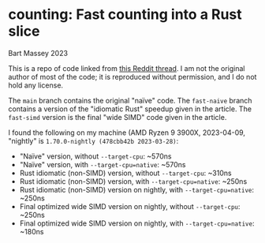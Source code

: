 # counting: Fast counting into a Rust slice
Bart Massey 2023

This is a repo of code linked from [this Reddit
thread](https://www.reddit.com/r/rust/comments/12hj0yq/how_fast_can_you_count_to_16_in_rust/). I
am not the original author of most of the code; it is
reproduced without permission, and I do not hold any
license.

The `main` branch contains the original "naïve" code. The
`fast-naive` branch contains a version of the "idiomatic
Rust" speedup given in the article. The `fast-simd` version
is the final "wide SIMD" code given in the article.

I found the following on my machine (AMD Ryzen 9 3900X,
2023-04-09, "nightly" is `1.70.0-nightly (478cbb42b 2023-03-28)`:

* "Naïve" version, without `--target-cpu`: ~570ns
* "Naïve" version, with `--target-cpu=native`: ~570ns
* Rust idiomatic (non-SIMD) version, without `--target-cpu`: ~310ns
* Rust idiomatic (non-SIMD) version, with `--target-cpu=native`: ~250ns
* Rust idiomatic (non-SIMD) version on nightly, with `--target-cpu=native`: ~250ns
* Final optimized wide SIMD version on nightly, without `--target-cpu`: ~250ns
* Final optimized wide SIMD version on nightly, with `--target-cpu=native`: ~180ns
